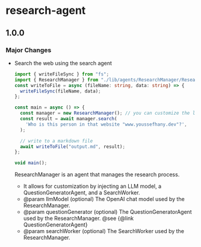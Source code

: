 # research-agent

## 1.0.0

### Major Changes

- Search the web using the search agent

  ```ts
  import { writeFileSync } from "fs";
  import { ResearchManager } from "./lib/agents/ResearchManager/ResearchManager.js";
  const writeToFile = async (fileName: string, data: string) => {
    writeFileSync(fileName, data);
  };

  const main = async () => {
    const manager = new ResearchManager(); // you can customize the llm model
    const result = await manager.search(
      'Who is this person in that website "www.youssefhany.dev"?',
    );

    // write to a markdown file
    await writeToFile("output.md", result);
  };

  void main();
  ```

  ResearchManager is an agent that manages the research process.

  - It allows for customization by injecting an LLM model, a QuestionGeneratorAgent, and a SearchWorker.
  - @param llmModel (optional) The OpenAI chat model used by the ResearchManager.
  - @param questionGenerator (optional) The QuestionGeneratorAgent used by the ResearchManager. @see {@link QuestionGeneratorAgent}
  - @param searchWorker (optional) The SearchWorker used by the ResearchManager.
